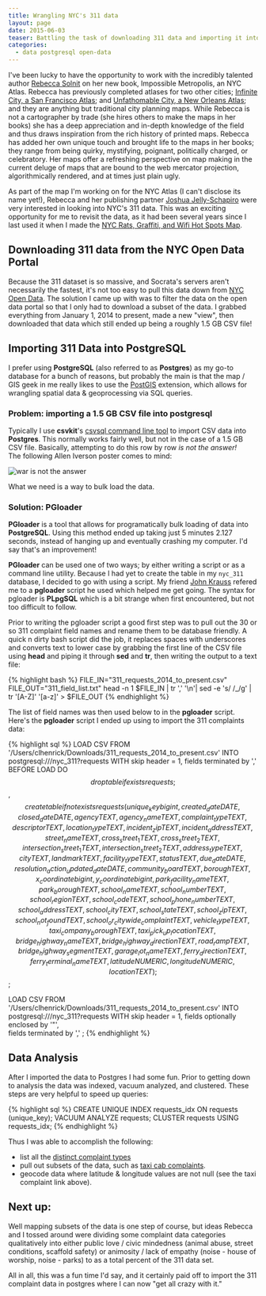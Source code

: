 ```yaml
---
title: Wrangling NYC's 311 data
layout: page
date: 2015-06-03
teaser: Battling the task of downloading 311 data and importing it into PostgreSQL for analysis.
categories: 
  - data postgresql open-data
---
```


I've been lucky to have the opportunity to work with the incredibly talented author [Rebecca Solnit](http://rebeccasolnit.net/) on her new book, Impossible Metropolis, an NYC Atlas. Rebecca has previously completed atlases for two other cities; [Infinite City, a San Francisco Atlas](http://rebeccasolnit.net/book/infinite-city-a-san-francisco-atlas/); and [Unfathomable City, a New Orleans Atlas](http://rebeccasolnit.net/book/unfathomable-city-a-new-orleans-atlas/); and they are anything but traditional city planning maps. While Rebecca is not a cartographer by trade (she hires others to make the maps in her books) she has a deep appreciation and in-depth knowledge of the field and thus draws inspiration from the rich history of printed maps. Rebecca has added her own unique touch and brought life to the maps in her books; they range from being quirky, mystifying, poignant, politically charged, or celebratory. Her maps offer a refreshing perspective on map making in the current deluge of maps that are bound to the web mercator projection, algorithmically rendered, and at times just plain ugly.

As part of the map I'm working on for the NYC Atlas (I can't disclose its name yet!), Rebecca and her publishing partner [Joshua Jelly-Schapiro](http://berkeley.academia.edu/JoshuaJellySchapiro) were very interested in looking into NYC's 311 data. This was an exciting opportunity for me to revisit the data, as it had been several years since I last used it when I made the [NYC Rats, Graffiti, and Wifi Hot Spots Map](http://a.parsons.edu/~henrc131/MajorStudio1/seven/03_nyc-graffiti-rats-wifi/).

## Downloading 311 data from the NYC Open Data Portal
Because the 311 dataset is so massive, and Socrata's servers aren't necessarily the fastest, it's not too easy to pull this data down from [NYC Open Data](https://nycopendata.socrata.com/). The solution I came up with was to filter the data on the open data portal so that I only had to download a subset of the data. I grabbed everything from January 1, 2014 to present, made a new "view", then downloaded that data which still ended up being a roughly 1.5 GB CSV file!

## Importing 311 Data into PostgreSQL
I prefer using **PostgreSQL** (also referred to as **Postgres**) as my go-to database for a bunch of reasons, but probably the main is that the map / GIS geek in me really likes to use the [PostGIS](http://postgis.net/) extension, which allows for wrangling spatial data & geoprocessing via SQL queries.

### Problem: importing a 1.5 GB CSV file into postgresql
Typically I use **csvkit**'s [csvsql command line tool](http://csvkit.readthedocs.org/en/latest/scripts/csvsql.html) to import CSV data into **Postgres**. This normally works fairly well, but not in the case of a 1.5 GB CSV file. Basically, attempting to do this row by row *is not the answer!*  
The following Allen Iverson poster comes to mind:

![war is not the answer]({{site.url}}/assets/warisnottheanswer1.jpg)

What we need is a way to bulk load the data.

### Solution: PGloader 

**PGloader** is a tool that allows for programatically bulk loading of data into **PostgreSQL**. Using this method ended up taking just 5 minutes 2.127 seconds, instead of hanging up and eventually crashing my computer. I'd say that's an improvement!

**PGloader** can be used one of two ways; by either writing a script or as a command line utility. Because I had yet to create the table in my `nyc_311` database, I decided to go with using a script. My friend [John Krauss](http://blog.johnkrauss.com/) refered me to a **pgloader** script he used which helped me get going. The syntax for pgloader is **PLpgSQL** which is a bit strange when first encountered, but not too difficult to follow. 

Prior to writing the pgloader script a good first step was to pull out the 30 or so 311 complaint field names and rename them to be database friendly. A quick n dirty bash script did the job, it replaces spaces with underscores and converts text to lower case by grabbing the first line of the CSV file using **head** and piping it through **sed** and **tr**, then writing the output to a text file:  

{% highlight bash %}
FILE_IN="311_requests_2014_to_present.csv"
FILE_OUT="311_field_list.txt"
head -n 1 $FILE_IN  | tr ',' '\n'| sed -e 's/ /_/g' | tr '[A-Z]' '[a-z]' > $FILE_OUT
{% endhighlight %}

The list of field names was then used below to in the **pgloader** script.  
Here's the **pgloader** script I ended up using to import the 311 complaints data:

{% highlight sql %}
LOAD CSV
  FROM '/Users/clhenrick/Downloads/311_requests_2014_to_present.csv'
  INTO postgresql:///nyc_311?requests
  WITH skip header = 1,
       fields terminated by ','
  BEFORE LOAD DO  
     $$ drop table if exists requests; $$,
     $$ create table if not exists requests (  
          unique_key bigint,
          created_date DATE,
          closed_date DATE,
          agency TEXT,
          agency_name TEXT,
          complaint_type TEXT,
          descriptor TEXT,
          location_type TEXT,
          incident_zip TEXT,
          incident_address TEXT,
          street_name TEXT,
          cross_street_1 TEXT,
          cross_street_2 TEXT,
          intersection_street_1 TEXT,
          intersection_street_2 TEXT,
          address_type TEXT,
          city TEXT,
          landmark TEXT,
          facility_type TEXT,
          status TEXT,
          due_date DATE,
          resolution_action_updated_date DATE,
          community_board TEXT,
          borough TEXT,
          x_coordinate bigint,
          y_coordinate bigint,
          park_facility_name TEXT,
          park_borough TEXT,
          school_name TEXT,
          school_number TEXT,
          school_region TEXT,
          school_code TEXT,
          school_phone_number TEXT,
          school_address TEXT,
          school_city TEXT,
          school_state TEXT,
          school_zip TEXT,
          school_not_found TEXT,
          school_or_citywide_complaint TEXT,
          vehicle_type TEXT,
          taxi_company_borough TEXT,
          taxi_pick_up_location TEXT,
          bridge_highway_name TEXT,
          bridge_highway_direction TEXT,
          road_ramp TEXT,
          bridge_highway_segment TEXT,
          garage_lot_name TEXT,
          ferry_direction TEXT,
          ferry_terminal_name TEXT,
          latitude NUMERIC,
          longitude NUMERIC,
          location TEXT
        );  
   $$; 

LOAD CSV
  FROM '/Users/clhenrick/Downloads/311_requests_2014_to_present.csv'
  INTO postgresql:///nyc_311?requests
  WITH skip header = 1,
       fields optionally enclosed by '"',  
       fields terminated by ','
;
{% endhighlight %}

## Data Analysis
After I imported the data to Postgres I had some fun. Prior to getting down to analysis the data was indexed, vacuum analyzed, and clustered. These steps are very helpful to speed up queries:

{% highlight sql %}
CREATE UNIQUE INDEX requests_idx ON requests (unique_key);
VACUUM ANALYZE requests;
CLUSTER requests USING requests_idx;
{% endhighlight %}

Thus I was able to accomplish the following:

- list all the [distinct complaint types](https://gist.github.com/clhenrick/ab72cda39e7d5f67de67)
- pull out subsets of the data, such as [taxi cab complaints](http://cdb.io/1BNrcTj).
- geocode data where latitude & longitude values are not null (see the taxi complaint link above).

## Next up:
Well mapping subsets of the data is one step of course, but ideas Rebecca and I tossed around were dividing some complaint data categories qualitatively into either public love / civic mindedness (animal abuse, street conditions, scaffold safety) or animosity / lack of empathy (noise - house of worship, noise - parks) to as a total percent of the 311 data set.

All in all, this was a fun time I'd say, and it certainly paid off to import the 311 complaint data in postgres where I can now "get all crazy with it."